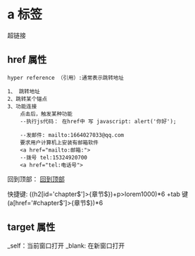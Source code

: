 # a 标签

超链接

## href 属性

    hyper reference （引用）:通常表示跳转地址

    1、 跳转地址
    2、跳转某个锚点
    3、功能连接
        点击后，触发某种功能
        --执行js代码： 在href中 写 javascript: alert('你好');

        --发邮件: mailto:1664027033@qq.com
        要求用户计算机上安装有邮箱软件
        <a href="mailto:邮箱:">
        --拨号 tel:15324920700
        <a href="tel:电话号">

回到顶部：
    <a href="#">回到顶部</a>

快捷键:
((h2[id='chapter$']>{章节$})+p>lorem1000)*6  +tab 键
(a[href='#chapter$']>{章节$})*6  
    

## target 属性
_self：当前窗口打开
_blank: 在新窗口打开
